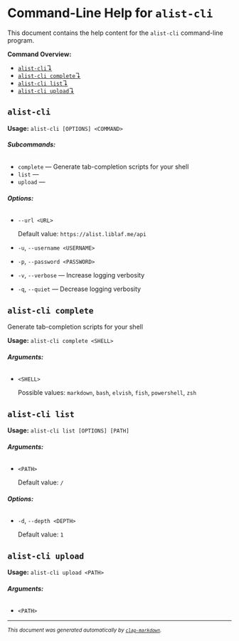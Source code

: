 # Command-Line Help for `alist-cli`

This document contains the help content for the `alist-cli` command-line program.

**Command Overview:**

- [`alist-cli`↴](#alist-cli)
- [`alist-cli complete`↴](#alist-cli-complete)
- [`alist-cli list`↴](#alist-cli-list)
- [`alist-cli upload`↴](#alist-cli-upload)

## `alist-cli`

**Usage:** `alist-cli [OPTIONS] <COMMAND>`

###### **Subcommands:**

- `complete` — Generate tab-completion scripts for your shell
- `list` —
- `upload` —

###### **Options:**

- `--url <URL>`

  Default value: `https://alist.liblaf.me/api`

- `-u`, `--username <USERNAME>`
- `-p`, `--password <PASSWORD>`
- `-v`, `--verbose` — Increase logging verbosity
- `-q`, `--quiet` — Decrease logging verbosity

## `alist-cli complete`

Generate tab-completion scripts for your shell

**Usage:** `alist-cli complete <SHELL>`

###### **Arguments:**

- `<SHELL>`

  Possible values: `markdown`, `bash`, `elvish`, `fish`, `powershell`, `zsh`

## `alist-cli list`

**Usage:** `alist-cli list [OPTIONS] [PATH]`

###### **Arguments:**

- `<PATH>`

  Default value: `/`

###### **Options:**

- `-d`, `--depth <DEPTH>`

  Default value: `1`

## `alist-cli upload`

**Usage:** `alist-cli upload <PATH>`

###### **Arguments:**

- `<PATH>`

<hr/>

<small><i>
This document was generated automatically by
<a href="https://crates.io/crates/clap-markdown"><code>clap-markdown</code></a>.
</i></small>

